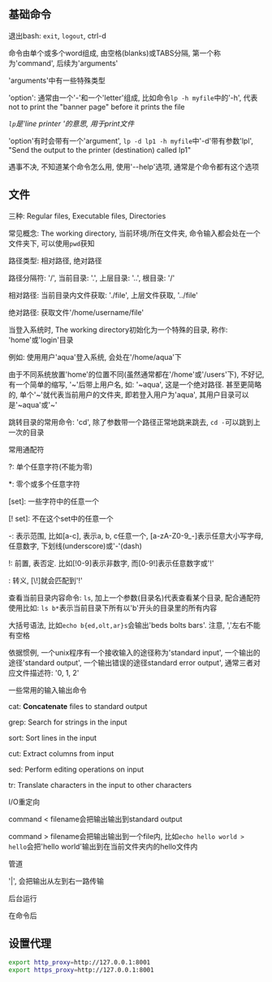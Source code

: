## 基础命令

退出bash: `exit`, `logout`, ctrl-d

命令由单个或多个word组成, 由空格(blanks)或TABS分隔, 第一个称为'command', 后续为'arguments'

'arguments'中有一些特殊类型

'option': 通常由一个'-'和一个'letter'组成, 比如命令`lp -h myfile`中的'-h', 代表not to print the "banner page" before it prints the file

*`lp`是'line printer '的意思, 用于print文件*

'option'有时会带有一个'argument', `lp -d lp1 -h myfile`中'-d'带有参数'lpl', "Send the output to the printer (destination) called lp1"

遇事不决, 不知道某个命令怎么用, 使用'--help'选项, 通常是个命令都有这个选项

## 文件

三种: Regular files, Executable files, Directories

常见概念: The working directory, 当前环境/所在文件夹, 命令输入都会处在一个文件夹下, 可以使用`pwd`获知

路径类型: 相对路径, 绝对路径

路径分隔符: '/', 当前目录: '.', 上层目录: '..', 根目录: '/'

相对路径: 当前目录内文件获取: './file', 上层文件获取, '../file'

绝对路径: 获取文件'/home/username/file'

当登入系统时, The working directory初始化为一个特殊的目录, 称作: 'home'或'login'目录

例如: 使用用户'aqua'登入系统, 会处在'/home/aqua'下

由于不同系统放置'home'的位置不同(虽然通常都在'/home'或'/users'下), 不好记, 有一个简单的缩写, '~'后带上用户名, 如: '~aqua', 这是一个绝对路径. 甚至更简略的, 单个'~'就代表当前用户的文件夹, 即若登入用户为'aqua', 其用户目录可以是'~aqua'或'~'

跳转目录的常用命令: 'cd', 除了参数带一个路径正常地跳来跳去, `cd -`可以跳到上一次的目录

常用通配符

?: 单个任意字符(不能为零)

*: 零个或多个任意字符

\[set]: 一些字符中的任意一个

\[! set]: 不在这个set中的任意一个

-: 表示范围, 比如[a-c], 表示a, b, c任意一个, [a-zA-Z0-9_-]表示任意大小写字母, 任意数字, 下划线(underscore)或'-'(dash)

!: 前置, 表否定. 比如[!0-9]表示非数字, 而[0-9!]表示任意数字或'!'

\: 转义, [\\!]就会匹配到'!'

查看当前目录内容命令: `ls`, 加上一个参数(目录名)代表查看某个目录, 配合通配符使用比如: `ls b*`表示当前目录下所有以'b'开头的目录里的所有内容

大括号语法, 比如`echo b{ed,olt,ar}s`会输出'beds bolts bars'. 注意, ','左右不能有空格

依据惯例, 一个unix程序有一个接收输入的途径称为'standard input', 一个输出的途径'standard output', 一个输出错误的途径standard error output', 通常三者对应文件描述符: '0, 1, 2'

一些常用的输入输出命令

cat: **Concatenate** files to standard output

grep: Search for strings in the input

sort: Sort lines in the input

cut: Extract columns from input

sed: Perform editing operations on input

tr: Translate characters in the input to other characters

I/O重定向

command < filename会把输出输出到standard output

command > filename会把输出输出到一个file内, 比如`echo hello world > hello`会把'hello world'输出到在当前文件夹内的hello文件内

管道

'|', 会把输出从左到右一路传输

后台运行

在命令后

## 设置代理

```bash
export http_proxy=http://127.0.0.1:8001
export https_proxy=http://127.0.0.1:8001
```